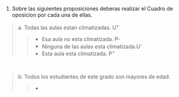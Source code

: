 
1. Sobre las siguientes proposiciones deberas realizar el Cuadro de oposicion por cada una de ellas.

>a. Todas las aulas estan climatizadas. U<sup>+</sub>
>> - Esa aula no esta climatizada. P-
>> - Ninguna de las aulas esta climatizada.U<sup>-</sup>
>> - Esta aula esta climatizada. P<sup>+</sup>
<br>

>b. Todos los estudiantes de este grado son mayores de edad.
>> -
 


